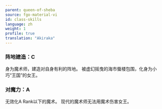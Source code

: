 ```yaml
---
parent: queen-of-sheba
source: fgo-material-vi
id: class-skills
language: zh
weight: 1
profile: true
translation: "Akiraka"
---
```


### 阵地建造：C

身为魔术师，建造对自身有利的阵地。
被虚幻摇曳的海市蜃楼包围，化身为小巧“王国”的女王。

### 对魔力：A

无效化A Rank以下的魔术。
现代的魔术师无法用魔术伤害女王。
